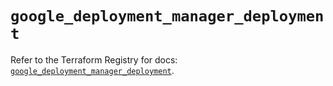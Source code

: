 # `google_deployment_manager_deployment`

Refer to the Terraform Registry for docs: [`google_deployment_manager_deployment`](https://registry.terraform.io/providers/hashicorp/google/6.22.0/docs/resources/deployment_manager_deployment).
